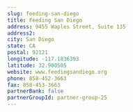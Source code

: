 ```yaml
---
slug: feeding-san-diego
title: Feeding San Diego
address: 9455 Waples Street, Suite 135
address2: 
city: San Diego
state: CA
postal: 92121
longitude: -117.1836393
latitude: 32.900505
website: www.feedingsandiego.org
phone: 858-452-3663
fax: 858-453-3663
partnerBank: false
partnerGroupId: partner-group-25
---
```


